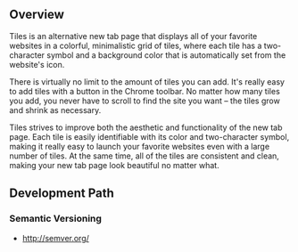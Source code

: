 Overview
--------
Tiles is an alternative new tab page that displays all of your favorite websites in a colorful, minimalistic grid of tiles, where each tile has a two-character symbol and a background color that is automatically set from the website's icon.

There is virtually no limit to the amount of tiles you can add. It's really easy to add tiles with a button in the Chrome toolbar. No matter how many tiles you add, you never have to scroll to find the site you want – the tiles grow and shrink as necessary.

Tiles strives to improve both the aesthetic and functionality of the new tab page. Each tile is easily identifiable with its color and two-character symbol, making it really easy to launch your favorite websites even with a large number of tiles. At the same time, all of the tiles are consistent and clean, making your new tab page look beautiful no matter what.

Development Path
----------------
### Semantic Versioning
 - http://semver.org/